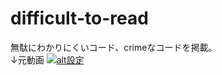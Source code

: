 # difficult-to-read
無駄にわかりにくいコード、crimeなコードを掲載。  
↓元動画
[![alt設定](http://img.youtube.com/vi/mSUNnCwj1WY/0.jpg)](https://www.youtube.com/watch?v=mSUNnCwj1WY)
